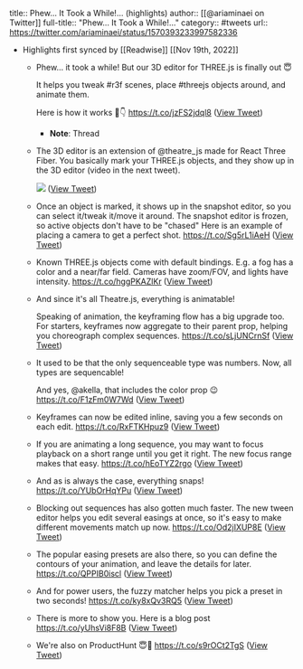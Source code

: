 title:: Phew... It Took a While!... (highlights)
author:: [[@ariaminaei on Twitter]]
full-title:: "Phew... It Took a While!..."
category:: #tweets
url:: https://twitter.com/ariaminaei/status/1570393233997582336

- Highlights first synced by [[Readwise]] [[Nov 19th, 2022]]
	- Phew... it took a while! But our 3D editor for THREE.js is finally out 😇
	  
	  It helps you tweak #r3f scenes, place #threejs objects around, and animate them.
	  
	  Here is how it works 🧵👇 https://t.co/jzFS2jdql8 ([View Tweet](https://twitter.com/ariaminaei/status/1570393233997582336))
		- **Note**: Thread
	- The 3D editor is an extension of @theatre_js made for React Three Fiber. You basically mark your THREE.js objects, and they show up in the 3D editor (video in the next tweet). 
	  
	  ![](https://pbs.twimg.com/media/FcsoVRNaIAY66H8.jpg) ([View Tweet](https://twitter.com/ariaminaei/status/1570393247381614593))
	- Once an object is marked, it shows up in the snapshot editor, so you can select it/tweak it/move it around. The snapshot editor is frozen, so active objects don't have to be "chased"  Here is an example of placing a camera to get a perfect shot. https://t.co/Sg5rL1iAeH ([View Tweet](https://twitter.com/ariaminaei/status/1570393313622233090))
	- Known THREE.js objects come with default bindings. E.g. a fog has a color and a near/far field. Cameras have zoom/FOV, and lights have intensity. https://t.co/hggPKAZlKr ([View Tweet](https://twitter.com/ariaminaei/status/1570393366927675393))
	- And since it's all Theatre.js, everything is animatable!
	  
	  Speaking of animation, the keyframing flow has a big upgrade too. For starters, keyframes now aggregate to their parent prop, helping you choreograph complex sequences. https://t.co/sLjUNCrnSf ([View Tweet](https://twitter.com/ariaminaei/status/1570393394287120384))
	- It used to be that the only sequenceable type was numbers. Now, all types are sequencable!
	  
	  And yes, @akella, that includes the color prop 😉 https://t.co/F1zFm0W7Wd ([View Tweet](https://twitter.com/ariaminaei/status/1570393413996146688))
	- Keyframes can now be edited inline, saving you a few seconds on each edit. https://t.co/RxFTKHpuz9 ([View Tweet](https://twitter.com/ariaminaei/status/1570393441271713798))
	- If you are animating a long sequence, you may want to focus playback on a short range until you get it right. The new focus range makes that easy. https://t.co/hEoTYZ2rgo ([View Tweet](https://twitter.com/ariaminaei/status/1570393477921542151))
	- And as is always the case, everything snaps! https://t.co/YUbOrHqYPu ([View Tweet](https://twitter.com/ariaminaei/status/1570393520070074370))
	- Blocking out sequences has also gotten much faster. The new tween editor helps you edit several easings at once, so it's easy to make different movements match up now. https://t.co/Od2jIXUP8E ([View Tweet](https://twitter.com/ariaminaei/status/1570393544782909441))
	- The popular easing presets are also there, so you can define the contours of your animation, and leave the details for later. https://t.co/QPPIB0iscl ([View Tweet](https://twitter.com/ariaminaei/status/1570393566765273089))
	- And for power users, the fuzzy matcher helps you pick a preset in two seconds! https://t.co/ky8xQv3RQ5 ([View Tweet](https://twitter.com/ariaminaei/status/1570393584029007876))
	- There is more to show you. Here is a blog post https://t.co/yUhsVi8F8B ([View Tweet](https://twitter.com/ariaminaei/status/1570393587711606784))
	- We're also on ProductHunt 😇🙏 https://t.co/s9rOCt2TgS ([View Tweet](https://twitter.com/ariaminaei/status/1570393590454702082))